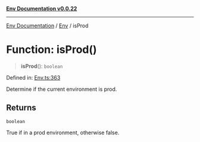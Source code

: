 [**Env Documentation v0.0.22**](../../README.md)

***

[Env Documentation](../../modules.md) / [Env](../README.md) / isProd

# Function: isProd()

> **isProd**(): `boolean`

Defined in: [Env.ts:363](https://github.com/stonemjs/env/blob/f87a794c17b46b9f32ee1b61a8ff3fab1da12f18/src/Env.ts#L363)

Determine if the current environment is prod.

## Returns

`boolean`

True if in a prod environment, otherwise false.
